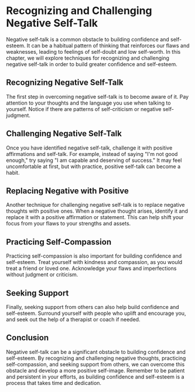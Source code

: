 Recognizing and Challenging Negative Self-Talk
==============================================================================================

Negative self-talk is a common obstacle to building confidence and self-esteem. It can be a habitual pattern of thinking that reinforces our flaws and weaknesses, leading to feelings of self-doubt and low self-worth. In this chapter, we will explore techniques for recognizing and challenging negative self-talk in order to build greater confidence and self-esteem.

Recognizing Negative Self-Talk
------------------------------

The first step in overcoming negative self-talk is to become aware of it. Pay attention to your thoughts and the language you use when talking to yourself. Notice if there are patterns of self-criticism or negative self-judgment.

Challenging Negative Self-Talk
------------------------------

Once you have identified negative self-talk, challenge it with positive affirmations and self-talk. For example, instead of saying "I'm not good enough," try saying "I am capable and deserving of success." It may feel uncomfortable at first, but with practice, positive self-talk can become a habit.

Replacing Negative with Positive
--------------------------------

Another technique for challenging negative self-talk is to replace negative thoughts with positive ones. When a negative thought arises, identify it and replace it with a positive affirmation or statement. This can help shift your focus from your flaws to your strengths and assets.

Practicing Self-Compassion
--------------------------

Practicing self-compassion is also important for building confidence and self-esteem. Treat yourself with kindness and compassion, as you would treat a friend or loved one. Acknowledge your flaws and imperfections without judgment or criticism.

Seeking Support
---------------

Finally, seeking support from others can also help build confidence and self-esteem. Surround yourself with people who uplift and encourage you, and seek out the help of a therapist or coach if needed.

Conclusion
----------

Negative self-talk can be a significant obstacle to building confidence and self-esteem. By recognizing and challenging negative thoughts, practicing self-compassion, and seeking support from others, we can overcome this obstacle and develop a more positive self-image. Remember to be patient and persistent in your efforts, as building confidence and self-esteem is a process that takes time and dedication.
